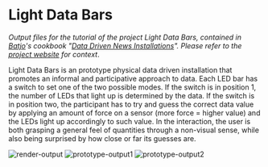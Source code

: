 # Light Data Bars
*Output files for the tutorial of the project Light Data Bars, contained in [Batjo](http://batjo.eu)'s cookbook "[Data Driven News Installations](http://batjo.eu/cookbook/light-bars/)". Please refer to the [project website](http://batjo.eu/cookbook) for context*.

Light Data Bars is an prototype physical data driven installation that promotes an informal and participative approach to data. Each LED bar has a switch to set one of the two possible modes. If the switch is in position 1, the number of LEDs that light up is determined by the data. If the switch is in position two, the participant has to try and guess the correct data value by applying an amount of force on a sensor (more force = higher value) and the LEDs light up accordingly to such value. In the interaction, the user is both grasping a general feel of quantities through a non-visual sense, while also being surprised by how close or far its guesses are.

![render-output](/final-output.png)
![prototype-output1](/prototype-output1.png)
![prototype-output2](/prototype-output2.jpg)
